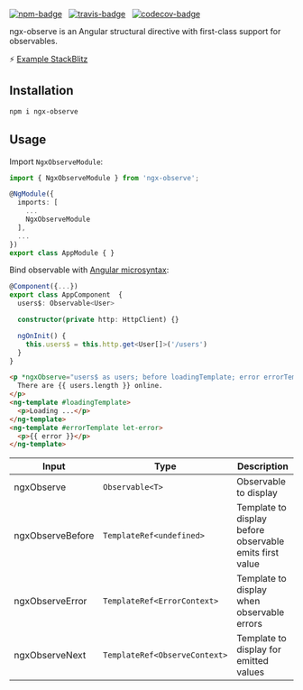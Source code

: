 [![npm-badge](https://img.shields.io/npm/v/ngx-observe.svg?style=flat-square)](https://www.npmjs.com/package/ngx-observe)
&nbsp;
[![travis-badge](https://img.shields.io/travis/nilsmehlhorn/ngx-observe/master.svg?style=flat-square)](https://travis-ci.org/nilsmehlhorn/ngx-observe)
&nbsp;
[![codecov-badge](https://codecov.io/gh/nilsmehlhorn/ngx-observe/branch/master/graph/badge.svg)](https://codecov.io/gh/nilsmehlhorn/ngx-observe)

ngx-observe is an Angular structural directive with first-class support for observables.

⚡ [Example StackBlitz](https://stackblitz.com/edit/ngx-observe-example)

## Installation

```bash
npm i ngx-observe
```

## Usage

Import `NgxObserveModule`:
```typescript
import { NgxObserveModule } from 'ngx-observe';

@NgModule({
  imports: [
    ...
    NgxObserveModule 
  ],
  ...
})
export class AppModule { }
```

Bind observable with [Angular microsyntax](https://angular.io/guide/structural-directives#microsyntax):
```typescript
@Component({...})
export class AppComponent  {
  users$: Observable<User>

  constructor(private http: HttpClient) {}

  ngOnInit() {
    this.users$ = this.http.get<User[]>('/users')
  }
}
```
```html
<p *ngxObserve="users$ as users; before loadingTemplate; error errorTemplate">
  There are {{ users.length }} online.
</p>
<ng-template #loadingTemplate>
  <p>Loading ...</p>
</ng-template>
<ng-template #errorTemplate let-error>
  <p>{{ error }}</p>
</ng-template>
```
| Input | Type | Description
| ---   | ---         | --- |
| ngxObserve | `Observable<T>` | Observable to display |
| ngxObserveBefore | `TemplateRef<undefined>` | Template to display before observable emits first value |
| ngxObserveError | `TemplateRef<ErrorContext>` | Template to display when observable errors |
| ngxObserveNext | `TemplateRef<ObserveContext>` | Template to display for emitted values |
